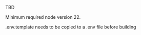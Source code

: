 TBD

Minimum required node version 22.

.env.template needs to be copied to a .env file before building